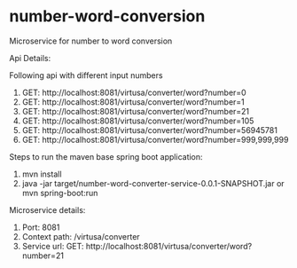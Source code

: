 # number-word-conversion
Microservice for number to word conversion

Api Details:

Following api with different input numbers
1. GET: http://localhost:8081/virtusa/converter/word?number=0
1. GET: http://localhost:8081/virtusa/converter/word?number=1
1. GET: http://localhost:8081/virtusa/converter/word?number=21
1. GET: http://localhost:8081/virtusa/converter/word?number=105
1. GET: http://localhost:8081/virtusa/converter/word?number=56945781
1. GET: http://localhost:8081/virtusa/converter/word?number=999,999,999


Steps to run the maven base spring boot application:
1. mvn install
2. java -jar target/number-word-converter-service-0.0.1-SNAPSHOT.jar 
   or 
   mvn spring-boot:run


Microservice details:
  1. Port: 8081
  2. Context path: /virtusa/converter
  3. Service url: GET: http://localhost:8081/virtusa/converter/word?number=21
